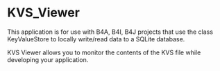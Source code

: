 # KVS_Viewer

This application is for use with B4A, B4I, B4J projects that use the class KeyValueStore to locally write/read data to a SQLite database.

KVS Viewer allows you to monitor the contents of the KVS file while developing your application.

